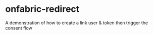 # onfabric-redirect
A demonstration of how to create a link user &amp; token then trigger the consent flow
